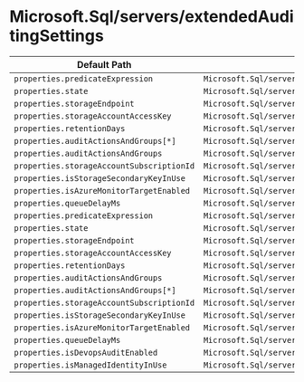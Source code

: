 # Microsoft.Sql/servers/extendedAuditingSettings

| Default Path | Alias |
|---|---|
| `properties.predicateExpression` | `Microsoft.Sql/servers/extendedAuditingSettings/default.predicateExpression` |
| `properties.state` | `Microsoft.Sql/servers/extendedAuditingSettings/default.state` |
| `properties.storageEndpoint` | `Microsoft.Sql/servers/extendedAuditingSettings/default.storageEndpoint` |
| `properties.storageAccountAccessKey` | `Microsoft.Sql/servers/extendedAuditingSettings/default.storageAccountAccessKey` |
| `properties.retentionDays` | `Microsoft.Sql/servers/extendedAuditingSettings/default.retentionDays` |
| `properties.auditActionsAndGroups[*]` | `Microsoft.Sql/servers/extendedAuditingSettings/default.auditActionsAndGroups[*]` |
| `properties.auditActionsAndGroups` | `Microsoft.Sql/servers/extendedAuditingSettings/default.auditActionsAndGroups` |
| `properties.storageAccountSubscriptionId` | `Microsoft.Sql/servers/extendedAuditingSettings/default.storageAccountSubscriptionId` |
| `properties.isStorageSecondaryKeyInUse` | `Microsoft.Sql/servers/extendedAuditingSettings/default.isStorageSecondaryKeyInUse` |
| `properties.isAzureMonitorTargetEnabled` | `Microsoft.Sql/servers/extendedAuditingSettings/default.isAzureMonitorTargetEnabled` |
| `properties.queueDelayMs` | `Microsoft.Sql/servers/extendedAuditingSettings/default.queueDelayMs` |
| `properties.predicateExpression` | `Microsoft.Sql/servers/extendedAuditingSettings/predicateExpression` |
| `properties.state` | `Microsoft.Sql/servers/extendedAuditingSettings/state` |
| `properties.storageEndpoint` | `Microsoft.Sql/servers/extendedAuditingSettings/storageEndpoint` |
| `properties.storageAccountAccessKey` | `Microsoft.Sql/servers/extendedAuditingSettings/storageAccountAccessKey` |
| `properties.retentionDays` | `Microsoft.Sql/servers/extendedAuditingSettings/retentionDays` |
| `properties.auditActionsAndGroups` | `Microsoft.Sql/servers/extendedAuditingSettings/auditActionsAndGroups` |
| `properties.auditActionsAndGroups[*]` | `Microsoft.Sql/servers/extendedAuditingSettings/auditActionsAndGroups[*]` |
| `properties.storageAccountSubscriptionId` | `Microsoft.Sql/servers/extendedAuditingSettings/storageAccountSubscriptionId` |
| `properties.isStorageSecondaryKeyInUse` | `Microsoft.Sql/servers/extendedAuditingSettings/isStorageSecondaryKeyInUse` |
| `properties.isAzureMonitorTargetEnabled` | `Microsoft.Sql/servers/extendedAuditingSettings/isAzureMonitorTargetEnabled` |
| `properties.queueDelayMs` | `Microsoft.Sql/servers/extendedAuditingSettings/queueDelayMs` |
| `properties.isDevopsAuditEnabled` | `Microsoft.Sql/servers/extendedAuditingSettings/isDevopsAuditEnabled` |
| `properties.isManagedIdentityInUse` | `Microsoft.Sql/servers/extendedAuditingSettings/isManagedIdentityInUse` |

